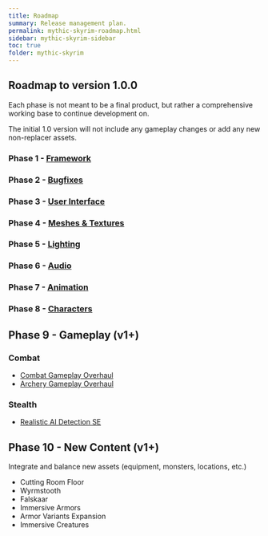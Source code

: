 ```yaml
---
title: Roadmap
summary: Release management plan.
permalink: mythic-skyrim-roadmap.html
sidebar: mythic-skyrim-sidebar
toc: true
folder: mythic-skyrim
---
```


## Roadmap to version 1.0.0

Each phase is not meant to be a final product, but rather a comprehensive working base to continue development on.

The initial 1.0 version will not include any gameplay changes or add any new non-replacer assets. 


### Phase 1 - [Framework](mythic-skyrim-framework.html)

### Phase 2 - [Bugfixes](mythic-skyrim-bugfixes.html)

### Phase 3 - [User Interface](mythic-skyrim-ui.html)

### Phase 4 - [Meshes & Textures](mythic-skyrim-textures.html)

### Phase 5 - [Lighting](mythic-skyrim-lighting.html)

### Phase 6 - [Audio](mythic-skyrim-audio.html)

### Phase 7 - [Animation](mythic-skyrim-animation.html)

### Phase 8 - [Characters](mythic-skyrim-characters.html)





## Phase 9 - Gameplay (v1+)
### Combat
- [Combat Gameplay Overhaul](https://www.nexusmods.com/skyrimspecialedition/mods/33767)
- [Archery Gameplay Overhaul](https://www.nexusmods.com/skyrimspecialedition/mods/24296)

### Stealth
- [Realistic AI Detection SE](https://www.nexusmods.com/skyrimspecialedition/mods/2345)


## Phase 10 - New Content (v1+)
Integrate and balance new assets (equipment, monsters, locations, etc.)
- Cutting Room Floor
- Wyrmstooth
- Falskaar
- Immersive Armors
- Armor Variants Expansion
- Immersive Creatures
